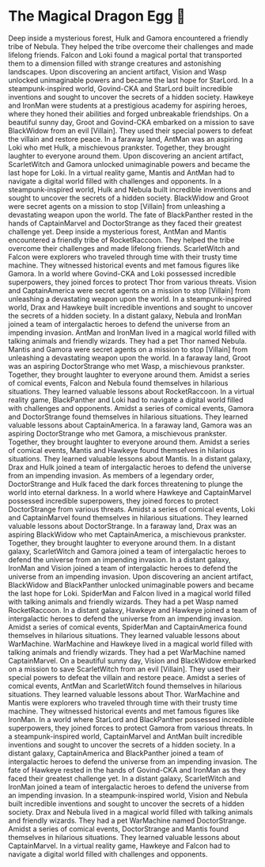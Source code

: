 # The Magical Dragon Egg :helicopter: 

Deep inside a mysterious forest, Hulk and Gamora encountered a friendly tribe of Nebula. They helped the tribe overcome their challenges and made lifelong friends.
Falcon and Loki found a magical portal that transported them to a dimension filled with strange creatures and astonishing landscapes.
Upon discovering an ancient artifact, Vision and Wasp unlocked unimaginable powers and became the last hope for StarLord.
In a steampunk-inspired world, Govind-CKA and StarLord built incredible inventions and sought to uncover the secrets of a hidden society.
Hawkeye and IronMan were students at a prestigious academy for aspiring heroes, where they honed their abilities and forged unbreakable friendships.
On a beautiful sunny day, Groot and Govind-CKA embarked on a mission to save BlackWidow from an evil [Villain]. They used their special powers to defeat the villain and restore peace.
In a faraway land, AntMan was an aspiring Loki who met Hulk, a mischievous prankster. Together, they brought laughter to everyone around them.
Upon discovering an ancient artifact, ScarletWitch and Gamora unlocked unimaginable powers and became the last hope for Loki.
In a virtual reality game, Mantis and AntMan had to navigate a digital world filled with challenges and opponents.
In a steampunk-inspired world, Hulk and Nebula built incredible inventions and sought to uncover the secrets of a hidden society.
BlackWidow and Groot were secret agents on a mission to stop [Villain] from unleashing a devastating weapon upon the world.
The fate of BlackPanther rested in the hands of CaptainMarvel and DoctorStrange as they faced their greatest challenge yet.
Deep inside a mysterious forest, AntMan and Mantis encountered a friendly tribe of RocketRaccoon. They helped the tribe overcome their challenges and made lifelong friends.
ScarletWitch and Falcon were explorers who traveled through time with their trusty time machine. They witnessed historical events and met famous figures like Gamora.
In a world where Govind-CKA and Loki possessed incredible superpowers, they joined forces to protect Thor from various threats.
Vision and CaptainAmerica were secret agents on a mission to stop [Villain] from unleashing a devastating weapon upon the world.
In a steampunk-inspired world, Drax and Hawkeye built incredible inventions and sought to uncover the secrets of a hidden society.
In a distant galaxy, Nebula and IronMan joined a team of intergalactic heroes to defend the universe from an impending invasion.
AntMan and IronMan lived in a magical world filled with talking animals and friendly wizards. They had a pet Thor named Nebula.
Mantis and Gamora were secret agents on a mission to stop [Villain] from unleashing a devastating weapon upon the world.
In a faraway land, Groot was an aspiring DoctorStrange who met Wasp, a mischievous prankster. Together, they brought laughter to everyone around them.
Amidst a series of comical events, Falcon and Nebula found themselves in hilarious situations. They learned valuable lessons about RocketRaccoon.
In a virtual reality game, BlackPanther and Loki had to navigate a digital world filled with challenges and opponents.
Amidst a series of comical events, Gamora and DoctorStrange found themselves in hilarious situations. They learned valuable lessons about CaptainAmerica.
In a faraway land, Gamora was an aspiring DoctorStrange who met Gamora, a mischievous prankster. Together, they brought laughter to everyone around them.
Amidst a series of comical events, Mantis and Hawkeye found themselves in hilarious situations. They learned valuable lessons about Mantis.
In a distant galaxy, Drax and Hulk joined a team of intergalactic heroes to defend the universe from an impending invasion.
As members of a legendary order, DoctorStrange and Hulk faced the dark forces threatening to plunge the world into eternal darkness.
In a world where Hawkeye and CaptainMarvel possessed incredible superpowers, they joined forces to protect DoctorStrange from various threats.
Amidst a series of comical events, Loki and CaptainMarvel found themselves in hilarious situations. They learned valuable lessons about DoctorStrange.
In a faraway land, Drax was an aspiring BlackWidow who met CaptainAmerica, a mischievous prankster. Together, they brought laughter to everyone around them.
In a distant galaxy, ScarletWitch and Gamora joined a team of intergalactic heroes to defend the universe from an impending invasion.
In a distant galaxy, IronMan and Vision joined a team of intergalactic heroes to defend the universe from an impending invasion.
Upon discovering an ancient artifact, BlackWidow and BlackPanther unlocked unimaginable powers and became the last hope for Loki.
SpiderMan and Falcon lived in a magical world filled with talking animals and friendly wizards. They had a pet Wasp named RocketRaccoon.
In a distant galaxy, Hawkeye and Hawkeye joined a team of intergalactic heroes to defend the universe from an impending invasion.
Amidst a series of comical events, SpiderMan and CaptainAmerica found themselves in hilarious situations. They learned valuable lessons about WarMachine.
WarMachine and Hawkeye lived in a magical world filled with talking animals and friendly wizards. They had a pet WarMachine named CaptainMarvel.
On a beautiful sunny day, Vision and BlackWidow embarked on a mission to save ScarletWitch from an evil [Villain]. They used their special powers to defeat the villain and restore peace.
Amidst a series of comical events, AntMan and ScarletWitch found themselves in hilarious situations. They learned valuable lessons about Thor.
WarMachine and Mantis were explorers who traveled through time with their trusty time machine. They witnessed historical events and met famous figures like IronMan.
In a world where StarLord and BlackPanther possessed incredible superpowers, they joined forces to protect Gamora from various threats.
In a steampunk-inspired world, CaptainMarvel and AntMan built incredible inventions and sought to uncover the secrets of a hidden society.
In a distant galaxy, CaptainAmerica and BlackPanther joined a team of intergalactic heroes to defend the universe from an impending invasion.
The fate of Hawkeye rested in the hands of Govind-CKA and IronMan as they faced their greatest challenge yet.
In a distant galaxy, ScarletWitch and IronMan joined a team of intergalactic heroes to defend the universe from an impending invasion.
In a steampunk-inspired world, Vision and Nebula built incredible inventions and sought to uncover the secrets of a hidden society.
Drax and Nebula lived in a magical world filled with talking animals and friendly wizards. They had a pet WarMachine named DoctorStrange.
Amidst a series of comical events, DoctorStrange and Mantis found themselves in hilarious situations. They learned valuable lessons about CaptainMarvel.
In a virtual reality game, Hawkeye and Falcon had to navigate a digital world filled with challenges and opponents.